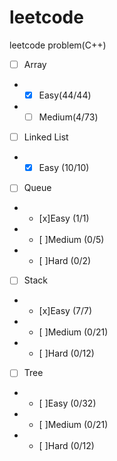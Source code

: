 # leetcode
leetcode problem(C++)

- [ ] Array
- - [x] Easy(44/44)
- - [ ] Medium(4/73)
- [ ] Linked List
- - [x] Easy (10/10)
- [ ] Queue
- - [x]Easy (1/1)
- - [ ]Medium (0/5)
- - [ ]Hard (0/2)
- [ ] Stack
- - [x]Easy (7/7)
- - [ ]Medium (0/21)
- - [ ]Hard (0/12)
- [ ] Tree
- - [ ]Easy (0/32)
- - [ ]Medium (0/21)
- - [ ]Hard (0/12)